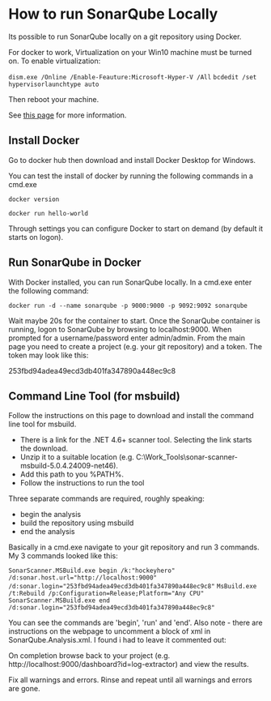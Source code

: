 # How to run SonarQube Locally
Its possible to run SonarQube locally on a git repository using Docker. 

For docker to work, Virtualization on your Win10 machine must be turned on. To enable virtualization: 

`dism.exe /Online /Enable-Feauture:Microsoft-Hyper-V /All`
`bcdedit /set hypervisorlaunchtype auto`

Then reboot your machine.

See [this page](https://learn.microsoft.com/en-us/troubleshoot/windows-client/application-management/virtualization-apps-not-work-with-hyper-v) for more information. 

## Install Docker
Go to docker hub then download and install Docker Desktop for Windows. 

You can test the install of docker by running the following commands in a cmd.exe

`docker version`

`docker run hello-world`

Through settings you can configure Docker to start on demand (by default it starts on logon). 

## Run SonarQube in Docker
With Docker installed, you can run SonarQube locally. In a cmd.exe enter the following command: 

`docker run -d --name sonarqube -p 9000:9000 -p 9092:9092 sonarqube`

Wait maybe 20s for the container to start. Once the SonarQube container is running, logon to SonarQube by browsing to localhost:9000. When prompted for a username/password enter  admin/admin. From the main page you need to create a project (e.g. your git repository) and a token. The token may look like this: 

253fbd94adea49ecd3db401fa347890a448ec9c8

## Command Line Tool (for msbuild)
Follow the instructions on this page to download and install the command line tool for msbuild.

- There is a link for the .NET 4.6+ scanner tool. Selecting the link starts the download.
- Unzip it to a suitable location (e.g. C:\Work_Tools\sonar-scanner-msbuild-5.0.4.24009-net46).
- Add this path to you %PATH%.
- Follow the instructions to run the tool

Three separate commands are required, roughly speaking: 

- begin the analysis
- build the repository using msbuild
- end the analysis

Basically in a cmd.exe navigate to your git repository and run 3 commands. My 3 commands looked like this: 

`SonarScanner.MSBuild.exe begin /k:"hockeyhero" /d:sonar.host.url="http://localhost:9000" /d:sonar.login="253fbd94adea49ecd3db401fa347890a448ec9c8"`
`MsBuild.exe /t:Rebuild /p:Configuration=Release;Platform="Any CPU"`
`SonarScanner.MSBuild.exe end /d:sonar.login="253fbd94adea49ecd3db401fa347890a448ec9c8"`

You can see the commands are 'begin', 'run' and 'end'. Also note - there are instructions on the webpage to uncomment a block of xml in SonarQube.Analysis.xml. I found i had to leave it commented out: 

<!--
  <Property Name="sonar.host.url">http://localhost:9000</Property>
 
  <Property Name="sonar.login">admin</Property>
  <Property Name="sonar.password">phoenix01</Property>
-->

On completion browse back to your project (e.g. http://localhost:9000/dashboard?id=log-extractor) and view the results. 

Fix all warnings and errors. Rinse and repeat until all warnings and errors are gone. 
